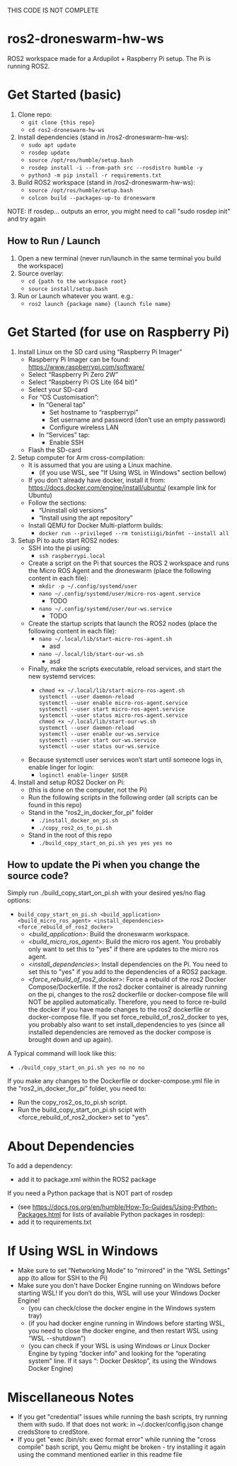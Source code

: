 THIS CODE IS NOT COMPLETE

# ros2-droneswarm-hw-ws
ROS2 workspace made for a Ardupilot + Raspberry Pi setup. The Pi is running ROS2.

# Get Started (basic)
1. Clone repo:
    - `git clone {this repo}`
    - `cd ros2-droneswarm-hw-ws`
1. Install dependencies (stand in /ros2-droneswarm-hw-ws):
    - `sudo apt update`
    - `rosdep update`
    - `source /opt/ros/humble/setup.bash`
    - `rosdep install -i --from-path src --rosdistro humble -y`
    - `python3 -m pip install -r requirements.txt `
1. Build ROS2 workspace (stand in /ros2-droneswarm-hw-ws):
    - `source /opt/ros/humble/setup.bash`
    - `colcon build --packages-up-to droneswarm`
  
NOTE: If rosdep... outputs an error, you might need to call "sudo rosdep init" and try again

## How to Run / Launch
1. Open a new terminal (never run/launch in the same terminal you build the workspace)
1. Source overlay:
    - `cd {path to the workspace root}`
    - `source install/setup.bash`
1. Run or Launch whatever you want. e.g.:
    - `ros2 launch {package name} {launch file name}`

# Get Started (for use on Raspberry Pi)
1. Install Linux on the SD card using “Raspberry Pi Imager”
    - Raspberry Pi Imager can be found: https://www.raspberrypi.com/software/ 
    - Select “Raspberry Pi Zero 2W”
    - Select “Raspberry Pi OS Lite (64 bit)”
    - Select your SD-card
    - For “OS Customisation”:
        - In “General tap”
            - Set hostname to “raspberrypi”
            - Set username and password (don’t use an empty password)
            - Configure wireless LAN
        - In “Services” tap:
            - Enable SSH
    - Flash the SD-card
1. Setup computer for Arm cross-compilation:
    - It is assumed that you are using a Linux machine.
        - (if you use WSL, see "If Using WSL in Windows" section bellow) 
    - If you don't already have docker, install it from: https://docs.docker.com/engine/install/ubuntu/ (example link for Ubuntu)
    - Follow the sections:
        - “Uninstall old versions”
        - “Install using the apt repository”
    - Install QEMU for Docker Multi-platform builds:
        - `docker run --privileged --rm tonistiigi/binfmt --install all`
1. Setup Pi to auto start ROS2 nodes:
    - SSH into the pi using:
        - `ssh raspberrypi.local`
    - Create a script on the Pi that sources the ROS 2 workspace and runs the Micro ROS Agent and the droneswarm (place the following content in each file):
        - `mkdir -p ~/.config/systemd/user`
        - `nano ~/.config/systemd/user/micro-ros-agent.service`
            - TODO
        - `nano ~/.config/systemd/user/our-ws.service`
            -  TODO
    - Create the startup scripts that launch the ROS2 nodes (place the following content in each file):
        - `nano ~/.local/lib/start-micro-ros-agent.sh`
            - asd
        - `nano ~/.local/lib/start-our-ws.sh`
            - asd
    - Finally, make the scripts executable, reload services, and start the new systemd services:
        - ```
          chmod +x ~/.local/lib/start-micro-ros-agent.sh
          systemctl --user daemon-reload
          systemctl --user enable micro-ros-agent.service
          systemctl --user start micro-ros-agent.service
          systemctl --user status micro-ros-agent.service
          chmod +x ~/.local/lib/start-our-ws.sh
          systemctl --user daemon-reload
          systemctl --user enable our-ws.service
          systemctl --user start our-ws.service
          systemctl --user status our-ws.service
          ```
    - Because systemctl user services won’t start until someone logs in, enable linger for login:
        - `loginctl enable-linger $USER`
1. Install and setup ROS2 Docker on Pi:
    - (this is done on the computer, not the Pi)
    - Run the following scripts in the following order (all scripts can be found in this repo)
    - Stand in the "ros2_in_docker_for_pi" folder
        - `./install_docker_on_pi.sh`
        - `./copy_ros2_os_to_pi.sh`
    - Stand in the root of this repo
        - `./build_copy_start_on_pi.sh yes yes yes no`

## How to update the Pi when you change the source code?
Simply run ./build_copy_start_on_pi.sh with your desired yes/no flag options:
 - `build_copy_start_on_pi.sh <build_application> <build_micro_ros_agent> <install_dependencies> <force_rebuild_of_ros2_docker>`
     - _<build_application>_: Build the droneswarm workspace.
     - _<build_micro_ros_agent>_: Build the micro ros agent. You probably only want to set this to "yes" if there are updates to the micro ros agent.
     - _<install_dependencies>_: Install dependencies on the Pi. You need to set this to "yes" if you add to the dependencies of a ROS2 package.
     - _<force_rebuild_of_ros2_docker>_: Force a rebuild of the ros2 Docker Compose/Dockerfile. If the ros2 docker container is already running on the pi, changes to the ros2 dockerfile or docker-compose file will NOT be applied automatically. Therefore, you need to force re-build the docker if you have made changes to the ros2 dockerfile or docker-compose file. If you set force_rebuild_of_ros2_docker to yes, you probably also want to set install_dependencies to yes (since all installed dependencies are removed as the docker compose is brought down and up again).

A Typical command will look like this:
- `./build_copy_start_on_pi.sh yes no no no`

If you make any changes to the Dockerfile or docker-compose.yml file in the "ros2_in_docker_for_pi" folder, you need to:
- Run the copy_ros2_os_to_pi.sh script.
- Run the build_copy_start_on_pi.sh scipt with <force_rebuild_of_ros2_docker> set to "yes".

  
# About Dependencies

To add a dependency:
- add it to package.xml within the ROS2 package

If you need a Python package that is NOT part of rosdep 
- (see https://docs.ros.org/en/humble/How-To-Guides/Using-Python-Packages.html for lists of available Python packages in rosdep):
- add it to requirements.txt
  
# If Using WSL in Windows
- Make sure to set “Networking Mode” to “mirrored” in the "WSL Settings" app (to allow for SSH to the Pi)
- Make sure you don't have Docker Engine running on Windows before starting WSL! If you don’t do this, WSL will use your Windows Docker Engine!
    - (you can check/close the docker engine in the Windows system tray)
    - (if you had docker engine running in Windows before starting WSL, you need to close the docker engine, and then restart WSL using “WSL --shutdown”)
    - (you can check if your WSL is using Windows or Linux Docker Engine by typing “docker info” and looking for the “operating system” line. If it says “: Docker Desktop”, its using the Windows Docker Engine)

# Miscellaneous Notes
- If you get "credential" issues while running the bash scripts, try running them with sudo. If that does not work: in ~/.docker/config.json change credsStore to credStore.
- If you get "exec /bin/sh: exec format error" while running the "cross compile" bash script, you Qemu might be broken - try installing it again using the command mentioned earlier in this readme file




